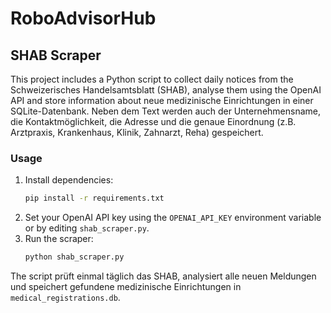 # RoboAdvisorHub

## SHAB Scraper

This project includes a Python script to collect daily notices from the Schweizerisches Handelsamtsblatt (SHAB), analyse them using the OpenAI API and store information about neue medizinische Einrichtungen in einer SQLite-Datenbank. Neben dem Text werden auch der Unternehmensname, die Kontaktmöglichkeit, die Adresse und die genaue Einordnung (z.B. Arztpraxis, Krankenhaus, Klinik, Zahnarzt, Reha) gespeichert.

### Usage

1. Install dependencies:
   ```bash
   pip install -r requirements.txt
   ```
2. Set your OpenAI API key using the `OPENAI_API_KEY` environment variable or by editing `shab_scraper.py`.
3. Run the scraper:
   ```bash
   python shab_scraper.py
   ```

The script prüft einmal täglich das SHAB, analysiert alle neuen Meldungen und speichert gefundene medizinische Einrichtungen in `medical_registrations.db`.

